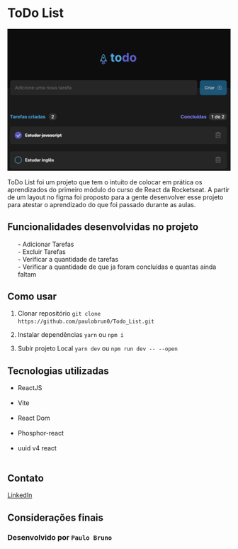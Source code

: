 # ToDo List

<img src="/wallpaper.png" alt="wallpaper do projeto ToDo List" />

ToDo List foi um projeto que tem o intuito de colocar em prática os aprendizados do primeiro módulo do curso de React da Rocketseat. A partir de um layout no figma foi proposto para a gente desenvolver esse projeto para atestar o aprendizado do que foi passado durante as aulas.

## Funcionalidades desenvolvidas no projeto

<ul>
  - Adicionar Tarefas<br>
  - Excluir Tarefas<br>
  - Verificar a quantidade de tarefas<br>
  - Verificar a quantidade de que ja foram concluídas e quantas ainda faltam<br>
</ul>

## Como usar

1. Clonar repositório
   `git clone https://github.com/paulobrun0/Todo_List.git `

2. Instalar dependências
   `yarn` ou `npm i`

3. Subir projeto Local
   `yarn dev` ou `npm run dev -- --open`

## Tecnologias utilizadas

<ul>
  <li>ReactJS</li><br>
  <li>Vite</li><br>
  <li>React Dom</li><br>
  <li>Phosphor-react</li><br>
  <li>uuid v4 react</li><br>
</ul>

## Contato

[LinkedIn](https://www.linkedin.com/in/paulobrun0/)

## Considerações finais

### Desenvolvido por `Paulo Bruno`
